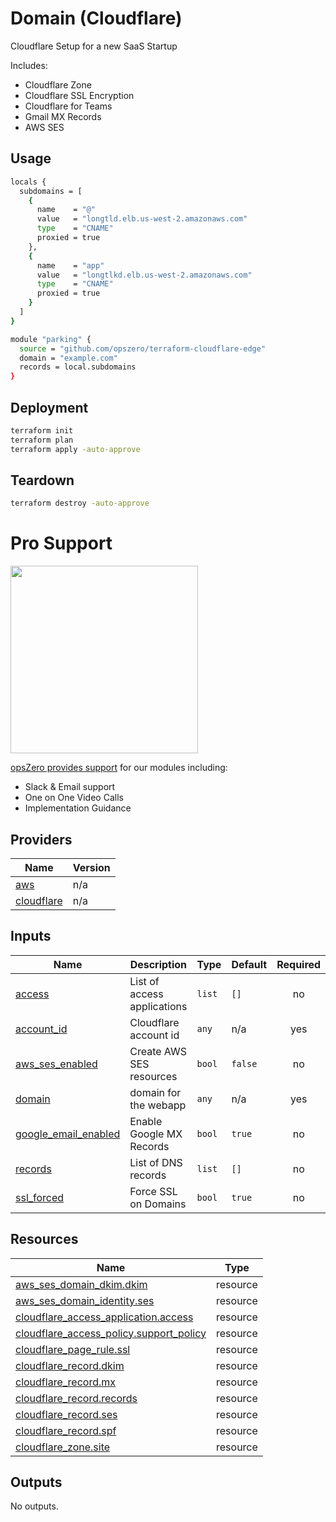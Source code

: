 <!-- BEGIN_TF_DOCS -->
# Domain (Cloudflare)

Cloudflare Setup for a new SaaS Startup

Includes:

 - Cloudflare Zone
 - Cloudflare SSL Encryption
 - Cloudflare for Teams
 - Gmail MX Records
 - AWS SES

## Usage

```bash
locals {
  subdomains = [
    {
      name    = "@"
      value   = "longtld.elb.us-west-2.amazonaws.com"
      type    = "CNAME"
      proxied = true
    },
    {
      name    = "app"
      value   = "longtlkd.elb.us-west-2.amazonaws.com"
      type    = "CNAME"
      proxied = true
    }
  ]
}

module "parking" {
  source = "github.com/opszero/terraform-cloudflare-edge"
  domain = "example.com"
  records = local.subdomains
}
```

## Deployment

```sh
terraform init
terraform plan
terraform apply -auto-approve
```

## Teardown

```sh
terraform destroy -auto-approve
```
# Pro Support

<a href="https://www.opszero.com"><img src="https://media.opszero.com/insights/brands/logo/2023/04/26/02/04/12/opsZero_logo.svg" width="300px"/></a>

[opsZero provides support](https://www.opszero.com/devops) for our modules including:

-   Slack & Email support
-   One on One Video Calls
-   Implementation Guidance
## Providers

| Name | Version |
|------|---------|
| <a name="provider_aws"></a> [aws](#provider\_aws) | n/a |
| <a name="provider_cloudflare"></a> [cloudflare](#provider\_cloudflare) | n/a |
## Inputs

| Name | Description | Type | Default | Required |
|------|-------------|------|---------|:--------:|
| <a name="input_access"></a> [access](#input\_access) | List of access applications | `list` | `[]` | no |
| <a name="input_account_id"></a> [account\_id](#input\_account\_id) | Cloudflare account id | `any` | n/a | yes |
| <a name="input_aws_ses_enabled"></a> [aws\_ses\_enabled](#input\_aws\_ses\_enabled) | Create AWS SES resources | `bool` | `false` | no |
| <a name="input_domain"></a> [domain](#input\_domain) | domain for the webapp | `any` | n/a | yes |
| <a name="input_google_email_enabled"></a> [google\_email\_enabled](#input\_google\_email\_enabled) | Enable Google MX Records | `bool` | `true` | no |
| <a name="input_records"></a> [records](#input\_records) | List of DNS records | `list` | `[]` | no |
| <a name="input_ssl_forced"></a> [ssl\_forced](#input\_ssl\_forced) | Force SSL on Domains | `bool` | `true` | no |
## Resources

| Name | Type |
|------|------|
| [aws_ses_domain_dkim.dkim](https://registry.terraform.io/providers/hashicorp/aws/latest/docs/resources/ses_domain_dkim) | resource |
| [aws_ses_domain_identity.ses](https://registry.terraform.io/providers/hashicorp/aws/latest/docs/resources/ses_domain_identity) | resource |
| [cloudflare_access_application.access](https://registry.terraform.io/providers/cloudflare/cloudflare/latest/docs/resources/access_application) | resource |
| [cloudflare_access_policy.support_policy](https://registry.terraform.io/providers/cloudflare/cloudflare/latest/docs/resources/access_policy) | resource |
| [cloudflare_page_rule.ssl](https://registry.terraform.io/providers/cloudflare/cloudflare/latest/docs/resources/page_rule) | resource |
| [cloudflare_record.dkim](https://registry.terraform.io/providers/cloudflare/cloudflare/latest/docs/resources/record) | resource |
| [cloudflare_record.mx](https://registry.terraform.io/providers/cloudflare/cloudflare/latest/docs/resources/record) | resource |
| [cloudflare_record.records](https://registry.terraform.io/providers/cloudflare/cloudflare/latest/docs/resources/record) | resource |
| [cloudflare_record.ses](https://registry.terraform.io/providers/cloudflare/cloudflare/latest/docs/resources/record) | resource |
| [cloudflare_record.spf](https://registry.terraform.io/providers/cloudflare/cloudflare/latest/docs/resources/record) | resource |
| [cloudflare_zone.site](https://registry.terraform.io/providers/cloudflare/cloudflare/latest/docs/resources/zone) | resource |
## Outputs

No outputs.
<!-- END_TF_DOCS -->